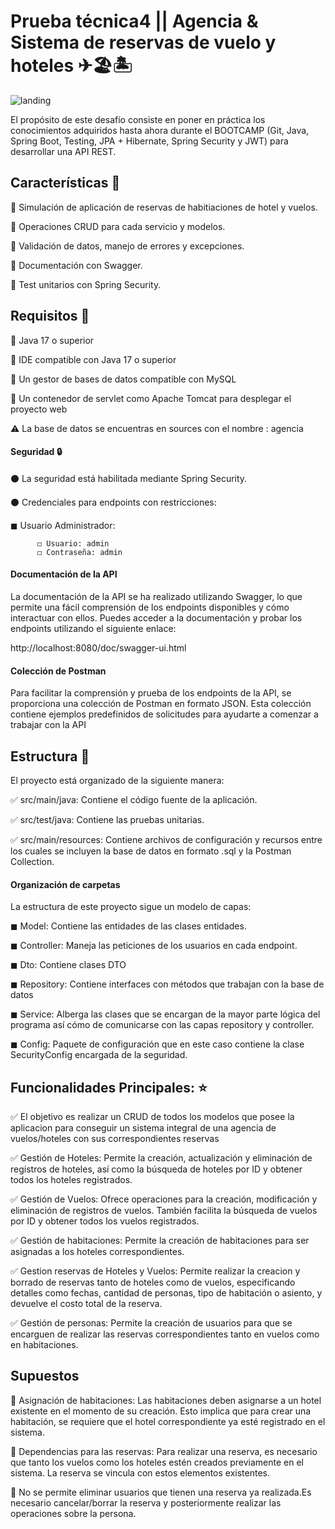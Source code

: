 # Prueba técnica4 || Agencia & Sistema de reservas de vuelo y hoteles ✈🏖🏝

![landing](https://i.imgur.com/Yd6M9oT.png)

El propósito de este desafío consiste en poner en práctica los conocimientos adquiridos hasta ahora durante el BOOTCAMP (Git, Java, Spring Boot, Testing, JPA + Hibernate, Spring Security y JWT) para desarrollar una API REST.

## Características 🎯

🔵 Simulación de aplicación de reservas de habitiaciones de hotel y vuelos.

🔵 Operaciones CRUD para cada servicio y modelos.

🔵 Validación de datos, manejo de errores y excepciones.

🔵 Documentación con Swagger.

🔵 Test unitarios con Spring Security.

## Requisitos 🧾

🔴 Java 17 o superior

🔴 IDE compatible con Java 17 o superior

🔴 Un gestor de bases de datos compatible con MySQL

🔴 Un contenedor de servlet como Apache Tomcat para desplegar el proyecto web

⚠ La base de datos se encuentras en sources con el nombre : agencia

#### Seguridad 🔒

⚫ La seguridad está habilitada mediante Spring Security.

⚫ Credenciales para endpoints con restricciones:

 ◼ Usuario Administrador:
 
          ◻ Usuario: admin
          ◻ Contraseña: admin

#### Documentación de la API

La documentación de la API se ha realizado utilizando Swagger, lo que permite una fácil comprensión de los endpoints disponibles y cómo interactuar con ellos. Puedes acceder a la documentación y probar los endpoints utilizando el siguiente enlace:

http://localhost:8080/doc/swagger-ui.html

#### Colección de Postman

Para facilitar la comprensión y prueba de los endpoints de la API, se proporciona una colección de Postman en formato JSON. Esta colección contiene ejemplos predefinidos de solicitudes para ayudarte a comenzar a trabajar con la API

          

## Estructura 💾

El proyecto está organizado de la siguiente manera:

✅ src/main/java: Contiene el código fuente de la aplicación.

✅ src/test/java: Contiene las pruebas unitarias. 

✅ src/main/resources: Contiene archivos de configuración y recursos entre los cuales se incluyen la base de datos en formato .sql y la Postman Collection.

#### Organización de carpetas

La estructura de este proyecto sigue un modelo de capas:

◼ Model: Contiene las entidades de las clases entidades.

◼ Controller: Maneja las peticiones de los usuarios en cada endpoint.

◼ Dto: Contiene clases DTO

◼ Repository: Contiene interfaces con métodos que trabajan con la base de datos

◼ Service: Alberga las clases que se encargan de la mayor parte lógica del programa así cómo de comunicarse con las capas repository y controller.

◼ Config: Paquete de configuración que en este caso contiene la clase SecurityConfig encargada de la seguridad.

## Funcionalidades Principales: ⭐

✅ El objetivo es realizar un CRUD  de todos los modelos que posee la aplicacion para conseguir un sistema integral de una agencia de vuelos/hoteles con sus correspondientes reservas

✅ Gestión de Hoteles: Permite la creación, actualización y eliminación de registros de hoteles, así como la búsqueda de hoteles por ID y obtener todos los hoteles registrados.

✅ Gestión de Vuelos: Ofrece operaciones para la creación, modificación y eliminación de registros de vuelos. También facilita la búsqueda de vuelos por ID y obtener todos los vuelos registrados.

✅ Gestión de habitaciones: Permite la creación de habitaciones para ser asignadas a los hoteles correspondientes.

✅ Gestion reservas de Hoteles y Vuelos: Permite realizar la creacion y borrado de reservas tanto de hoteles como de vuelos, especificando detalles como fechas, cantidad de personas, tipo de habitación o asiento, y devuelve el costo total de la reserva.

✅ Gestión de personas: Permite la creación de usuarios para que se encarguen de realizar las reservas correspondientes tanto en vuelos como en habitaciones.




## Supuestos

🔵 Asignación de habitaciones: Las habitaciones deben asignarse a un hotel existente en el momento de su creación. Esto implica que para crear una habitación, se requiere que el hotel correspondiente ya esté registrado en el sistema.

🔵 Dependencias para las reservas: Para realizar una reserva, es necesario que tanto los vuelos como los hoteles estén creados previamente en el sistema. La reserva se vincula con estos elementos existentes.

🔵 No se permite eliminar usuarios que tienen una reserva ya realizada.Es necesario cancelar/borrar la reserva y posteriormente realizar las operaciones sobre la persona.


